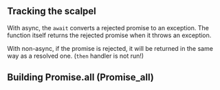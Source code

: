 ## Tracking the scalpel
With async, the `await` converts a rejected promise to an exception. The function itself
returns the rejected promise when it throws an exception.

With non-async, if the promise is rejected, it will be returned in the same way
as a resolved one. (`then` handler is not run!)


## Building Promise.all (Promise_all)
